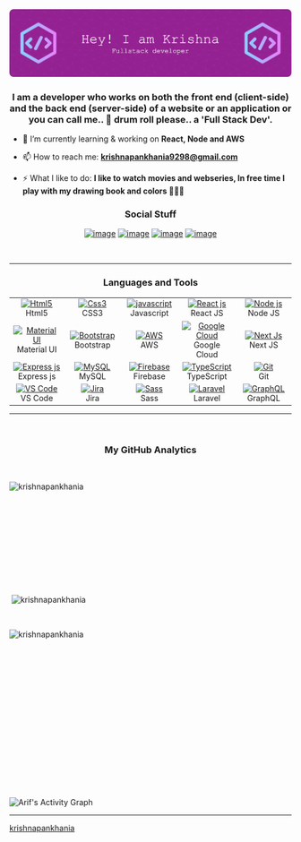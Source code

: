 <img src="https://github.com/krishnapankhania/krishnapankhania/raw/2115ffbe160d646d1b5d088274471908908f3126/github-header-image.png">

<h3 align="center">I am a developer who works on both the front end (client-side) and the back end (server-side) of a website or an application or you can call me.. 🥁 drum roll please.. a 'Full Stack Dev'.</h3>

- 🌱 I’m currently learning & working on **React, Node and AWS**

- 📫 How to reach me: **krishnapankhania9298@gmail.com**

- ⚡ What I like to do: **I like to watch movies and webseries, In free time I play with my drawing book and colors 👩🏻‍🎨**

<h3 align="center">Social Stuff</h3>
<div align="center">

[![image](https://img.shields.io/badge/LinkedIn-0077B5?style=for-the-badge&logo=linkedin&logoColor=white)](https://www.linkedin.com/in/krishna-pankhania/)
[![image](https://img.shields.io/badge/Instagram-E4405F?style=for-the-badge&logo=instagram&logoColor=white)](https://www.instagram.com/krish_codes_/)
[![image](https://img.shields.io/badge/dev.to-0A0A0A?style=for-the-badge&logo=twitter&logoColor=white)](https://dev.to/krishnapankhania)
[![image](https://img.shields.io/badge/Gmail-D14836?style=for-the-badge&logo=gmail&logoColor=white)](mailto:krishnapankhania9298@gmail.com)

</div>
<br>

---

<h3 align="center">Languages and Tools</h3>

<table align="center">

  <tr>
    <td align="center" width="96">
      <a href="#html5">
        <img src="https://seeklogo.com/images/H/html5-without-wordmark-color-logo-14D252D878-seeklogo.com.png" width="48" height="48" alt="Html5" />
      </a>
      <br>Html5
    </td>
    <td align="center" width="96">
      <a href="#css3">
        <img src="https://upload.wikimedia.org/wikipedia/commons/thumb/6/62/CSS3_logo.svg/48px-CSS3_logo.svg.png" width="48" height="48" alt="Css3" />
      </a>
      <br>CSS3
    </td>
    <td align="center" width="96">
      <a href="#js">
        <img src="https://upload.wikimedia.org/wikipedia/commons/thumb/9/99/Unofficial_JavaScript_logo_2.svg/1024px-Unofficial_JavaScript_logo_2.svg.png" width="48" height="48" alt="javascript" />
      </a>
      <br>Javascript
    </td>
    <td align="center" width="96">
      <a href="#vuejs">
        <img src="https://www.vectorlogo.zone/logos/reactjs/reactjs-icon.svg" width="48" height="48" alt="React js" />
      </a>
      <br>React JS
    </td>
    <td align="center" width="96">
      <a href="#suhailkakar-tech">
        <img src="https://www.vectorlogo.zone/logos/nodejs/nodejs-icon.svg" width="48" height="48" alt="Node js" />
      </a>
      <br>Node JS
    </td>
  </tr>

  <tr>
    <td align="center" width="96">
      <a href="#materialUI" >
        <img src="https://thelogofinder.com/wp-content/uploads/edd/2021/10/material-ui.svg" width="48" height="48" alt="Material UI" />
      </a>
      <br>Material UI
    </td>
    <td align="center" width="96">
      <a href="#bootstrap">
        <img src="https://cdn.worldvectorlogo.com/logos/bootstrap-4.svg" width="48" height="48" alt="Bootstrap" />
      </a>
      <br>Bootstrap
    </td>
    <td align="center" width="96">
      <a href="#aws">
        <img src="https://www.vectorlogo.zone/logos/amazon_aws/amazon_aws-icon.svg" width="48" height="48" alt="AWS" />
      </a>
      <br>AWS
    </td>
    <td align="center" width="96">
      <a href="#google_cloud" >
        <img src="https://www.vectorlogo.zone/logos/google_cloud/google_cloud-icon.svg" width="48" height="48" alt="Google Cloud" />
      </a>
      <br>Google Cloud
    </td>
    <td align="center" width="96">
        <a href="#nextjs">
            <img src="https://upload.vectorlogo.zone/logos/nextjs/images/60eff509-53dd-4280-92e7-7318fa02e934.svg" width="48"
                height="48" alt="Next Js" />
        </a>
        <br>Next JS
    </td>
  </tr>
  <tr>
    <td align="center" width="96">
      <a href="#expressjs" >
        <img src="https://www.vectorlogo.zone/logos/expressjs/expressjs-icon.svg" width="48" height="48" alt="Express js" />
      </a>
      <br>Express js
    </td>
    <td align="center" width="96">
        <a href="#mySQL">
            <img src="https://www.logo.wine/a/logo/MySQL/MySQL-Logo.wine.svg" width="48" height="48" alt="MySQL" />
        </a>
        <br>MySQL
    </td>
    <td align="center" width="96">
        <a href="#firebase">
            <img src="https://www.vectorlogo.zone/logos/firebase/firebase-icon.svg" width="48" height="48"
                alt="Firebase" />
        </a>
        <br>Firebase
    </td>
    <td align="center" width="96">
      <a href="#ts">
        <img src="https://upload.wikimedia.org/wikipedia/commons/thumb/4/4c/Typescript_logo_2020.svg/1200px-Typescript_logo_2020.svg.png" width="48" height="48" alt="TypeScript" />
      </a>
      <br>TypeScript
    </td>
    <td align="center" width="96">
      <a href="#git" >
        <img src="https://upload.wikimedia.org/wikipedia/commons/thumb/3/3f/Git_icon.svg/1200px-Git_icon.svg.png" width="48" height="48" alt="Git" />
      </a>
      <br>Git
    </td>
  </tr>
  <tr>
    <td align="center" width="96">
        <a href="#visualstudio_code">
            <img src="https://www.vectorlogo.zone/logos/visualstudio_code/visualstudio_code-icon.svg" width="48" height="48" alt="VS Code" />
        </a>
        <br>VS Code
    </td>
    <td align="center" width="96">
      <a href="#atlassian_jira">
        <img src="https://www.vectorlogo.zone/logos/atlassian_jira/atlassian_jira-icon.svg" width="48" height="48" alt="Jira" />
      </a>
      <br>Jira
    </td>
    <td align="center" width="96">
      <a href="#sass" >
        <img src="https://www.vectorlogo.zone/logos/sass-lang/sass-lang-icon.svg" width="48" height="48" alt="Sass" />
      </a>
      <br>Sass
    </td>
    <td align="center" width="96">
      <a href="#laravel">
        <img src="https://cdn.worldvectorlogo.com/logos/laravel-2.svg" width="48" height="48" alt="Laravel" />
      </a>
      <br>Laravel
    </td>
    <td align="center" width="96">
      <a href="#graphql">
        <img src="https://www.vectorlogo.zone/logos/graphql/graphql-icon.svg" width="48" height="48" alt="GraphQL" />
      </a>
      <br>GraphQL
    </td>
  </tr>
</table>

---
<br>
<h3 align="center">My GitHub Analytics</h3>
<br>

<p><img width="100%" height="200px" align="left" src="https://github-readme-stats.vercel.app/api/top-langs?username=krishnapankhania&show_icons=true&locale=en&layout=compact&theme=radical" alt="krishnapankhania" /></p><br>

<p>&nbsp;<img width="100%" height="250px" align="center" src="https://github-readme-stats.vercel.app/api?username=krishnapankhania&show_icons=true&locale=en&theme=radical" alt="krishnapankhania" /></p><br>

<p><img width="100%" height="300px" align="right" src="https://github-readme-streak-stats.herokuapp.com/?user=krishnapankhania&theme=radical" alt="krishnapankhania" /></p><br>

<p><img width="100%" height="350px" alt="Arif's Activity Graph" src="https://activity-graph.herokuapp.com/graph?username=krishnapankhania&theme=github" /></p>

---

[krishnapankhania](https://github.com/krishnapankhania)
